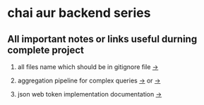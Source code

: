 # chai aur backend series

## All important notes or links useful durning complete project

1. all files name which should be in gitignore file [->](https://www.toptal.com/developers/gitignore/api/node)

2. aggregation pipeline for complex queries [->](https://www.mongodb.com/docs/manual/core/aggregation-pipeline/) or [->](https://mongoosejs.com/docs/api/aggregate.html)

3. json web token implementation documentation [->](https://github.com/auth0/node-jsonwebtoken)
